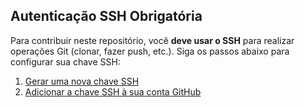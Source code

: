 ## Autenticação SSH Obrigatória

Para contribuir neste repositório, você **deve usar o SSH** para realizar operações Git (clonar, fazer push, etc.). Siga os passos abaixo para configurar sua chave SSH:

1. [Gerar uma nova chave SSH](https://docs.github.com/en/github/authenticating-to-github/generating-a-new-ssh-key-and-adding-it-to-the-ssh-agent)
2. [Adicionar a chave SSH à sua conta GitHub](https://docs.github.com/en/github/authenticating-to-github/adding-a-new-ssh-key-to-your-github-account)


